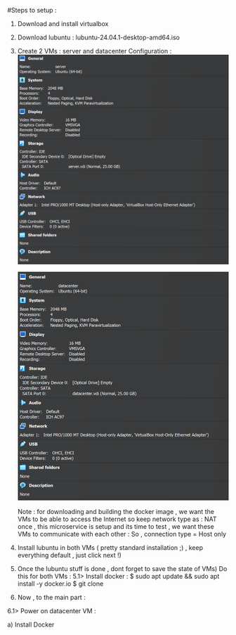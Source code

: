 #Steps to setup : 

1) Download and install virtualbox
2) Download lubuntu : lubuntu-24.04.1-desktop-amd64.iso
3) Create 2 VMs : server and datacenter
   Configuration :
   ![Alt Text](images/server.png)
   
   ![Alt Text](images/datacenter.png)

   Note : for downloading and building the docker image , we want the VMs to be able to access the Internet so keep network type as  : NAT
          once , this microservice is setup and its time to test , we want these VMs to communicate with each other : So , connection type = Host only

5) Install lubuntu in both VMs ( pretty standard installation ;) , keep everything default , just click next !)
6) Once the lubuntu stuff is done , dont forget to save the state of VMs)
   Do this for both VMs :
   5.1> Install docker :
        $ sudo apt update && sudo apt install -y docker.io
        $ git clone 
   
8) Now , to the main part :

6.1> Power on datacenter VM : 

a) Install Docker
   
